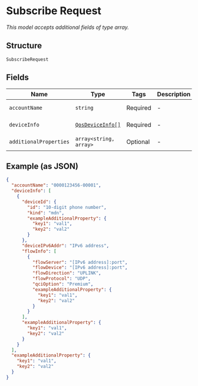 
# Subscribe Request

*This model accepts additional fields of type array.*

## Structure

`SubscribeRequest`

## Fields

| Name | Type | Tags | Description | Getter | Setter |
|  --- | --- | --- | --- | --- | --- |
| `accountName` | `string` | Required | - | getAccountName(): string | setAccountName(string accountName): void |
| `deviceInfo` | [`QosDeviceInfo[]`](../../doc/models/qos-device-info.md) | Required | - | getDeviceInfo(): array | setDeviceInfo(array deviceInfo): void |
| `additionalProperties` | `array<string, array>` | Optional | - | findAdditionalProperty(string key): array | additionalProperty(string key, array value): void |

## Example (as JSON)

```json
{
  "accountName": "0000123456-00001",
  "deviceInfo": [
    {
      "deviceId": {
        "id": "10-digit phone number",
        "kind": "mdn",
        "exampleAdditionalProperty": {
          "key1": "val1",
          "key2": "val2"
        }
      },
      "deviceIPv6Addr": "IPv6 address",
      "flowInfo": [
        {
          "flowServer": "[IPv6 address]:port",
          "flowDevice": "[IPv6 address]:port",
          "flowDirection": "UPLINK",
          "flowProtocol": "UDP",
          "qciOption": "Premium",
          "exampleAdditionalProperty": {
            "key1": "val1",
            "key2": "val2"
          }
        }
      ],
      "exampleAdditionalProperty": {
        "key1": "val1",
        "key2": "val2"
      }
    }
  ],
  "exampleAdditionalProperty": {
    "key1": "val1",
    "key2": "val2"
  }
}
```

